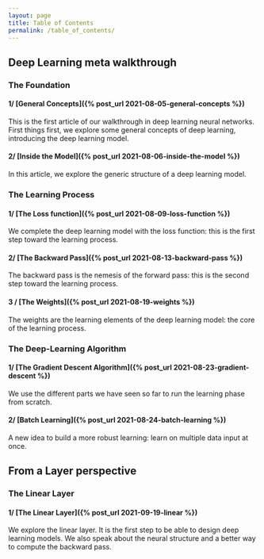 ```yaml
---
layout: page
title: Table of Contents
permalink: /table_of_contents/
---
```


## Deep Learning meta walkthrough

### The Foundation

#### 1/ [General Concepts]({% post_url 2021-08-05-general-concepts %})

This is the first article of our walkthrough in deep learning neural networks.
First things first, we explore some general concepts of deep learning, introducing the deep learning model.

#### 2/ [Inside the Model]({% post_url 2021-08-06-inside-the-model %})

In this article, we explore the generic structure of a deep learning model.

### The Learning Process

#### 1/ [The Loss function]({% post_url 2021-08-09-loss-function %})

We complete the deep learning model with the loss function: this is the first step toward the learning process.

#### 2/ [The Backward Pass]({% post_url 2021-08-13-backward-pass %})

The backward pass is the nemesis of the forward pass: this is the second step toward the learning process.

#### 3 / [The Weights]({% post_url 2021-08-19-weights %})

The weights are the learning elements of the deep learning model: the core of the learning process.

### The Deep-Learning Algorithm

#### 1/ [The Gradient Descent Algorithm]({% post_url 2021-08-23-gradient-descent %})

We use the different parts we have seen so far to run the learning phase from scratch.

#### 2/ [Batch Learning]({% post_url 2021-08-24-batch-learning %})

A new idea to build a more robust learning: learn on multiple data input at once.

## From a Layer perspective

### The Linear Layer

#### 1/ [The Linear Layer]({% post_url 2021-09-19-linear %})

We explore the linear layer. It is the first step to be able to design deep learning models. 
We also speak about the neural structure and a better way to compute the backward pass.
